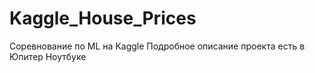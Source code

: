 # Kaggle_House_Prices
 Соревнование по ML на Kaggle
 Подробное описание проекта есть в Юпитер Ноутбуке
